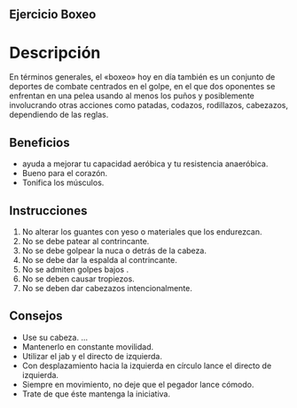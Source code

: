 ## Ejercicio Boxeo

# Descripción
En términos generales, el «boxeo» hoy en día también es un conjunto de deportes de combate centrados en el golpe, en el que dos oponentes se enfrentan en una pelea usando al menos los puños y posiblemente involucrando otras acciones como patadas, codazos, rodillazos, cabezazos, dependiendo de las reglas.

## Beneficios
- ayuda a mejorar tu capacidad aeróbica y tu resistencia anaeróbica.
- Bueno para el corazón.
- Tonifica los músculos.


## Instrucciones
1. No alterar los guantes con yeso o materiales que los endurezcan.
2. No se debe patear al contrincante.
3. No se debe golpear la nuca o detrás de la cabeza.
4. No se debe dar la espalda al contrincante.
5. No se admiten golpes bajos .
6. No se deben causar tropiezos.
7. No se deben dar cabezazos intencionalmente.

## Consejos
- Use su cabeza. ...
- Mantenerlo en constante movilidad. 
- Utilizar el jab y el directo de izquierda. 
- Con desplazamiento hacia la izquierda en círculo lance el directo de izquierda. 
- Siempre en movimiento, no deje que el pegador lance cómodo.
- Trate de que éste mantenga la iniciativa.